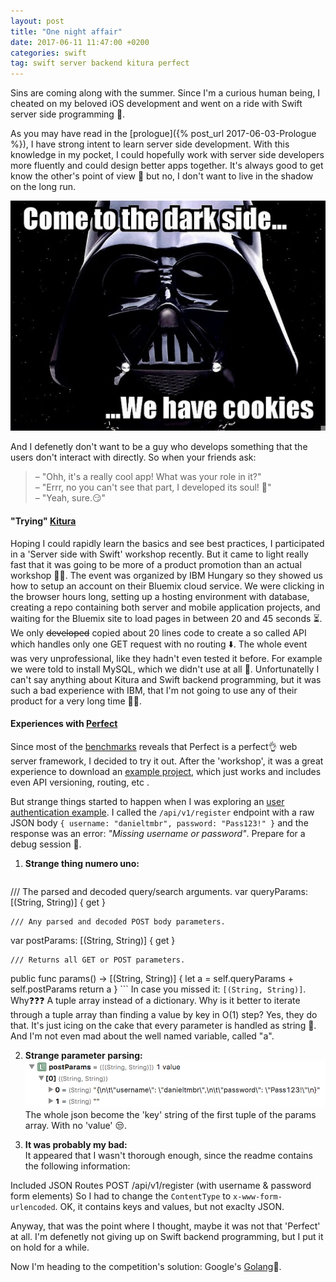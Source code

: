 ```yaml
---
layout: post
title: "One night affair"
date: 2017-06-11 11:47:00 +0200
categories: swift
tag: swift server backend kitura perfect
---
```

Sins are coming along with the summer. Since I'm a curious human being, I cheated on my beloved iOS development and went on a ride with Swift server side programming 🎢.

As you may have read in the [prologue]({% post_url 2017-06-03-Prologue %}), I have strong intent to learn server side development. 
With this knowledge in my pocket, I could hopefully work with server side developers more fluently and could design better apps together.
It's always good to get know the other's point of view 👀 but no, I don't want to live in the shadow on the long run.

![darkside][darkside]

And I defenetly don't want to be a guy who develops something that the users don't interact with directly. So when your friends ask: 
<blockquote>
– "Ohh, it's a really cool app! What was your role in it?" <br/>–
"Errr, no you can't see that part, I developed its soul! 👻" <br/>–
"Yeah, sure.😏"
</blockquote>

#### "Trying" [Kitura][kitura]

Hoping I could rapidly learn the basics and see best practices, I participated in a 'Server side with Swift' workshop recently. 
But it came to light really fast that it was going to be more of a product promotion than an actual workshop 🤷‍♂️.
The event was organized by IBM Hungary so they showed us how to setup an account on their Bluemix cloud service. 
We were clicking in the browser hours long, setting up a hosting environment with database, creating a repo containing both server and mobile application projects, and waiting for the Bluemix site to load pages in between 20 and 45 seconds ⏳.
We only ~~developed~~ copied about 20 lines code to create a so called API which handles only one GET request with no routing ⬇️. 
The whole event was very unprofessional, like they hadn't even tested it before. For example we were told to install MySQL, which we didn't use at all 🤦. 
Unfortunatelly I can't say anything about Kitura and Swift backend programming, but it was such a bad experience with IBM, that I'm not going to use any of their product for a very long time 🙅‍♂️.

#### Experiences with [Perfect][perfect]

Since most of the [benchmarks][swift-banchmark] reveals that Perfect is a perfect👌 web server framework, I decided to try it out.
After the 'workshop', it was a great experience to download an [example project][routing-example], which just works and includes even API versioning, routing, etc .

But strange things started to happen when I was exploring an [user authentication example][auth-example].
I called the `/api/v1/register` endpoint with a raw JSON body `{ username: "danieltmbr", password: "Pass123!" }` and the response was an error: *"Missing username or password"*.
Prepare for a debug session 🐛. 
1. **Strange thing numero uno:**
    ```swift
/// The parsed and decoded query/search arguments.
var queryParams: [(String, String)] { get }

    /// Any parsed and decoded POST body parameters.
var postParams: [(String, String)] { get }

    /// Returns all GET or POST parameters.
public func params() -> [(String, String)] {
    let a = self.queryParams + self.postParams
    return a
}
    ```
In case you missed it: `[(String, String)]`. Why❓❓❓ A tuple array instead of a dictionary. 
Why is it better to iterate through a tuple array than finding a value by key in O(1) step? Yes, they do that.
It's just icing on the cake that every parameter is handled as string 🍰.
And I'm not even mad about the well named variable, called "a".

2. **Strange parameter parsing:**
![Post params in a tupple][params]
The whole json become the 'key' string of the first tuple of the params array. With no 'value' 😒.

3. **It was probably my bad:**<br/>
It appeared that I wasn't thorough enough, since the readme contains the following information:
    <blockquote>
Included JSON Routes
POST /api/v1/register (with username & password form elements)
    </blockquote>
So I had to change the `ContentType` to `x-www-form-urlencoded`. OK, it contains keys and values, but not exaclty JSON.

Anyway, that was the point where I thought, maybe it was not that 'Perfect' at all.
I'm defenetly not giving up on Swift backend programming, but I put it on hold for a while.

Now I'm heading to the competition's solution: Google's [Golang][golang]🤞. 

<!--Images-->
[darkside]: /assets/img/memes/darkside.jpg
[params]: /assets/img/posts/perfect-post-params.png

<!--Links-->
[swift-banchmark]:https://medium.com/@rymcol/linux-ubuntu-benchmarks-for-server-side-swift-vs-node-js-db52b9f8270b
[kitura]:http://www.kitura.io
[perfect]:http://perfect.org
[routing-example]:https://github.com/PerfectExamples/Perfect-URLRouting
[auth-example]:https://github.com/PerfectExamples/Perfect-Turnstile-PostgreSQL-Demo
[golang]:https://golang.org